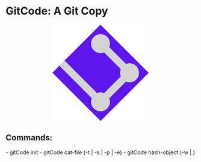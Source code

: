 <h1>GitCode: A Git Copy</h1>
<div style="text-align: center;">
  <img src="gitCode.png" alt="Logo" />
</div>

<h2>Commands:</h2>
- gitCode init
- gitCode cat-file (-t | -s | -p | -e) <hash>
- gitCode hash-object (-w | ) <filename> 